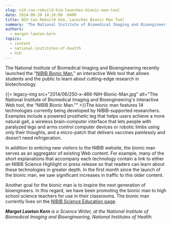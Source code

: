 ```yaml
---
slug: nih-can-rebuild-him-launches-bionic-man-tool
date: 2014-06-20 10:16:09 -0400
title: NIH Can Rebuild Him, Launches Bionic Man Tool
summary: 'The National Institute of Biomedical Imaging and Bioengineering recently launched the &ldquo;NIBIB Bionic Man,&rdquo; an interactive Web tool that allows students and the public to learn about cutting-edge research in biotechnology. The bionic man features 14 technologies'
authors:
  - margot-lawton-kern
topics:
  - content
  - national-institutes-of-health
  - nih
---
```


The National Institute of Biomedical Imaging and Bioengineering recently launched the “[NIBIB Bionic Man](http://www.nibib.nih.gov/science-education/bionic-man),” an interactive Web tool that allows students and the public to learn about cutting-edge research in biotechnology.

{{< legacy-img src="2014/06/250-x-466-NIH-Bionic-Man.jpg" alt="The National Institute of Biomedical Imaging and Bioengineering's interactive Web tool, the “NIBIB Bionic Man.”" >}}The bionic man features 14 technologies currently being developed by NIBIB-supported researchers. Examples include a powered prosthetic leg that helps users achieve a more natural gait, a wireless brain-computer interface that lets people with paralyzed legs and arms control computer devices or robotic limbs using only their thoughts, and a micro-patch that delivers vaccines painlessly and doesn’t need refrigeration.

In addition to enticing new visitors to the NIBIB website, the bionic man serves as an aggregator of existing Web content. For example, many of the short explanations that accompany each technology contain a link to either an NIBIB Science Highlight or press release so that readers can learn about these technologies in greater depth. In the first month since the launch of the bionic man, we saw significant increases in traffic to this older content.

Another goal for the bionic man is to inspire the next generation of bioengineers. In this regard, we have been promoting the bionic man to high school science teachers for use in their classrooms. The bionic man currently lives on the [NIBIB Science Education page](http://www.nibib.nih.gov/science-education/bionic-man).

_**Margot Lawton Kern** is a Science Writer, at the National Institute of Biomedical Imaging and Bioengineering, National Institutes of Health._